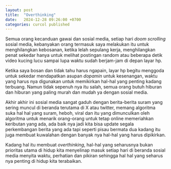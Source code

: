 ```yaml
---
layout: post
title:  "Overthinking"
date:   2024-12-28 09:26:00 +0700
categories: curcol published
---
```

Semua orang kecanduan gawai dan sosial media, setiap hari *doom scrolling* sosial media, kebanyakan orang termasuk saya melakukan itu untuk menghilangkan kebosanan, ketika lelah sepulang kerja, menghilangkan penat sekedar hanya untuk melihat postingan random atau beberapa detik video kucing lucu sampai lupa waktu sudah berjam-jam di depan layar hp.

Ketika saya bosan dan tidak tahu harus ngapain, layar hp begitu menggoda untuk sekedar mendapatkan asupan *dopamin* untuk kesenangan, waktu yang harus nya digunakan untuk memikirkan hal-hal yang penting kadang terbuang. Namun tidak sepenuh nya itu salah, semua orang butuh hiburan dan hiburan yang paling murah dan mudah ya dengan sosial media.

Akhir akhir ini sosial media sangat gaduh dengan berita-berita suram yang sering muncul di beranda terutama di X atau twitter, memang algoritma suka hal hal yang suram, heboh, viral dan itu yang dimunculkan oleh algoritma untuk menarik orang-orang untuk tetap online memeriahkan keributan yang ada, ada baik nya jadi kita bisa update segala perkembangan berita yang ada tapi seperti pisau bermata dua kadang itu juga membuat kuwalahan dengan banyak nya hal-hal yang harus dipikirkan. 

Kadang hal itu membuat *overthinking*, hal-hal yang seharusnya bukan prioritas utama di hidup kita menyelinap masuk setiap hari di beranda sosial media menyita waktu, perhatian dan pikiran sehingga hal hal yang seharus nya penting di hidup kita terabaikan.